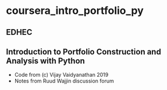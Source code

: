 # coursera_intro_portfolio_py
## EDHEC 
## Introduction to Portfolio Construction and Analysis with Python
- Code from (c) Vijay Vaidyanathan 2019
- Notes from Ruud Wajjin discussion forum
